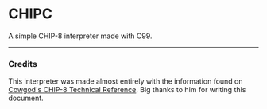# CHIPC
A simple CHIP-8 interpreter made with C99.

---

### Credits
This interpreter was made almost entirely with the information found on 
[Cowgod's CHIP-8 Technical Reference](http://devernay.free.fr/hacks/chip8/C8TECH10.HTM). 
Big thanks to him for writing this document.